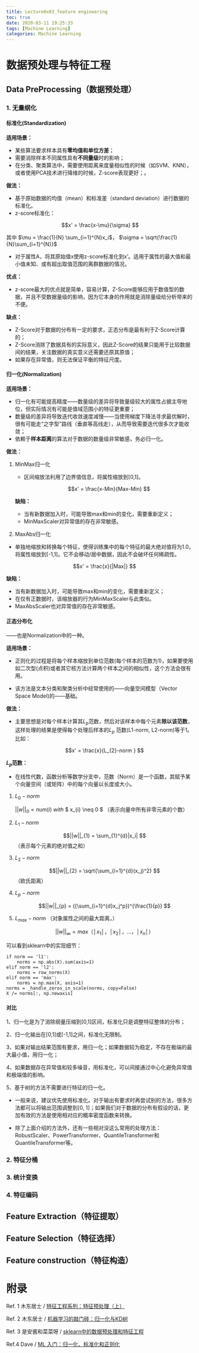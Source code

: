 ```yaml
---
title: Lecture0x03_feature engineering
toc: true
date: 2020-03-11 19:25:33
tags: [Machine Learning]
categories: Machine Learning
---
```


# 数据预处理与特征工程
## Data PreProcessing（数据预处理）

### 1. 无量纲化
#### 标准化(Standardization)

**适用场景：**
- 某些算法要求样本具有**零均值和单位方差**；
- 需要消除样本不同属性具有**不同量级**时的影响；
- 在分类、聚类算法中，需要使用距离来度量相似性的时候（如SVM、KNN），或者使用PCA技术进行降维的时候，Z-score表现更好；。

**做法：**

- 基于原始数据的均值（mean）和标准差（standard deviation）进行数据的标准化。
- z-score标准化：

$$x' =  \frac{x-\mu}{\sigma} $$

其中 $\mu = \frac{1}{N} \sum_{i=1}^{N}x_i$， $\sigma = \sqrt{\frac{1}{N}\sum_{i=1}^{N}}$

- 对于属性A，将其原始值x使用z-score标准化到x’。适用于属性的最大值和最小值未知、或有超出取值范围的离群数据的情况。

**优点：**

- z-score最大的优点就是简单，容易计算，Z-Score能够应用于数值型的数据，并且不受数据量级的影响，因为它本身的作用就是消除量级给分析带来的不便。

**缺点：**

- Z-Score对于数据的分布有一定的要求，正态分布是最有利于Z-Score计算的；
- Z-Score消除了数据具有的实际意义，因此Z-Score的结果只能用于比较数据间的结果，关注数据的真实意义还需要还原其原值；
- 如果存在异常值，则无法保证平衡的特征尺度。

#### 归一化(Normalization)

**适用场景：**

- 归一化有可能提高精度——数量级的差异将导致量级较大的属性占据主导地位，但实际情况有可能是值域范围小的特征更重要；
- 数量级的差异将导致迭代收敛速度减慢——当使用梯度下降法寻求最优解时，很有可能走“之字型”路线（垂直等高线走），从而导致需要迭代很多次才能收敛；
- 依赖于**样本距离**的算法对于数据的数量级非常敏感，务必归一化。

**做法：**

1. MinMax归一化

   - 区间缩放法利用了边界值信息，将属性缩放到[0,1]。

     $$x' =  \frac{x-Min}{Max-Min} $$

   **缺陷：**

   - 当有新数据加入时，可能导致max和min的变化，需要重新定义；
   - MinMaxScaler对异常值的存在非常敏感。

3. MaxAbs归一化

  - 单独地缩放和转换每个特征，使得训练集中的每个特征的最大绝对值将为1.0，将属性缩放到[-1,1]。它不会移动/居中数据，因此不会破坏任何稀疏性。

     $$x' =  \frac{x}{|Max|} $$
  
   **缺陷：**
  
   - 当有新数据加入时，可能导致max和min的变化，需要重新定义；
   - 在仅有正数据时，该缩放器的行为MinMaxScaler与此类似。
   - MaxAbsScaler也对异常值的存在非常敏感。

#### 正态分布化
——也是Normalization中的一种。

**适用场景：**

- 正则化的过程是将每个样本缩放到单位范数(每个样本的范数为1)，如果要使用如二次型(点积)或者其它核方法计算两个样本之间的相似性，这个方法会很有用。

- 该方法是文本分类和聚类分析中经常使用的——向量空间模型（Vector Space Model)的——基础。

**做法：**

- 主要思想是对每个样本计算其$L_{p}$范数，然后对该样本中每个元素**除以该范数**，这样处理的结果是使得每个处理后样本的$L_{p}$ 范数(L1-norm, L2-norm)等于1。比如：

  $$x' =  \frac{x}{L_{2}-norm } $$

**$L_{p}$范数：**

- 在线性代数，函数分析等数学分支中，范数（Norm）是一个函数，其赋予某个向量空间（或矩阵）中的每个向量以长度或大小。

1. $L_{0}-norm$ 

   $||w||_{0} = num(i)$   $with$    $ x_{i}  \neq 0 $ （表示向量中所有非零元素的个数）

2. $L_{1}-norm$ 

   $$||w||_{1} = \sum_{1}^{d}|x_i| $$ （表示每个元素的绝对值之和）

3. $L_{2}-norm$ 

   $$||w||_{2} = \sqrt{\sum_{i=1}^{d}(x_j)^2} $$  （欧氏距离）

4. $L_{p}-norm$ 

   $$||w||_{p} = ({\sum_{i=1}^{d}x_j^p})^{\frac{1}{p}} $$  

5. $L_{max}-norm$ （对象属性之间的最大距离，）

   $$||w||_{\infty} = max（│x_1│，│x_2│，…，│x_n│）$$

可以看到sklearn中的实现细节：

```
if norm == 'l1':
    norms = np.abs(X).sum(axis=1)
elif norm == 'l2':
    norms = row_norms(X)
elif norm == 'max':
    norms = np.max(X, axis=1)
norms = _handle_zeros_in_scale(norms, copy=False)
X /= norms[:, np.newaxis]
```
#### 对比
1、归一化是为了消除纲量压缩到[0,1]区间，标准化只是调整特征整体的分布；

2、归一化输出在[0,1]或[-1,1]之间，标准化无限制。

3、如果对输出结果范围有要求，用归一化；如果数据较为稳定，不存在极端的最大最小值，用归一化；

4、如果数据存在异常值和较多噪音，用标准化，可以间接通过中心化避免异常值和极端值的影响。

5、基于树的方法不需要进行特征的归一化。

- 一般来说，建议优先使用标准化。对于输出有要求时再尝试别的方法，很多方法都可以将输出范围调整到[0, 1]；如果我们对于数据的分布有假设的话，更加有效的方法是使用相对应的概率密度函数来转换。

- 除了上面介绍的方法外，还有一些相对没这么常用的处理方法：RobustScaler、PowerTransformer、QuantileTransformer和QuantileTransformer等。

### 2. 特征分桶



### 3. 统计变换

### 4. 特征编码

## Feature Extraction（特征提取）

## Feature Selection（特征选择）


## Feature construction（特征构造）



# 附录

Ref. 1 木东居士 / [​特征工程系列：特征预处理（上）](https://mp.weixin.qq.com/s/qWO9zgKyntvyWfftpGqrHQ)

Ref. 2 木东居士 / [机器学习的敲门砖：归一化与KD树](https://mp.weixin.qq.com/s?__biz=MzI4MjkzNTUxMw==&mid=2247483857&idx=3&sn=5a4573e5fe074241a45f6affb969448f)

Ref. 3 是安酱和菜菜呀 / [sklearn中的数据预处理和特征工程](https://www.cnblogs.com/juanjiang/archive/2019/05/30/10948849.html)

Ref.4 Dave / [ML 入门：归一化、标准化和正则化](https://zhuanlan.zhihu.com/p/29957294)

